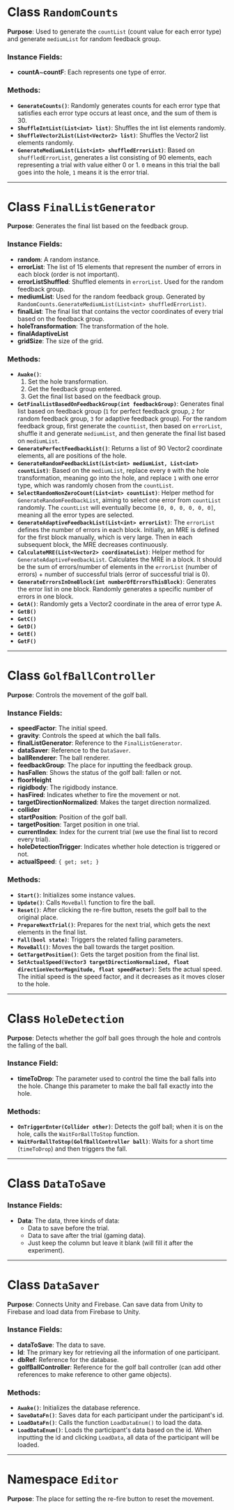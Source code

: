 # Class `RandomCounts`

**Purpose**: Used to generate the `countList` (count value for each error type) and generate `mediumList` for random feedback group.

### Instance Fields:
- **countA**~**countF**: Each represents one type of error.

### Methods:
- **`GenerateCounts()`**: Randomly generates counts for each error type that satisfies each error type occurs at least once, and the sum of them is 30.
- **`ShuffleIntList(List<int> list)`**: Shuffles the int list elements randomly.
- **`ShuffleVector2List(List<Vector2> list)`**: Shuffles the Vector2 list elements randomly.
- **`GenerateMediumList(List<int> shuffledErrorList)`**: Based on `shuffledErrorList`, generates a list consisting of 90 elements, each representing a trial with value either 0 or 1. `0` means in this trial the ball goes into the hole, `1` means it is the error trial.

---

# Class `FinalListGenerator`

**Purpose**: Generates the final list based on the feedback group.

### Instance Fields:
- **random**: A random instance.
- **errorList**: The list of 15 elements that represent the number of errors in each block (order is not important).
- **errorListShuffled**: Shuffled elements in `errorList`. Used for the random feedback group.
- **mediumList**: Used for the random feedback group. Generated by `RandomCounts.GenerateMediumList(List<int> shuffledErrorList)`.
- **finalList**: The final list that contains the vector coordinates of every trial based on the feedback group.
- **holeTransformation**: The transformation of the hole.
- **finalAdaptiveList**
- **gridSize**: The size of the grid.

### Methods:
- **`Awake()`**: 
  1. Set the hole transformation.
  2. Get the feedback group entered.
  3. Get the final list based on the feedback group.
- **`GetFinalListBasedOnFeedbackGroup(int feedbackGroup)`**: Generates final list based on feedback group (`1` for perfect feedback group, `2` for random feedback group, `3` for adaptive feedback group). For the random feedback group, first generate the `countList`, then based on `errorList`, shuffle it and generate `mediumList`, and then generate the final list based on `mediumList`.
- **`GeneratePerfectFeedbackList()`**: Returns a list of 90 Vector2 coordinate elements, all are positions of the hole.
- **`GenerateRandomFeedbackList(List<int> mediumList, List<int> countList)`**: Based on the `mediumList`, replace every `0` with the hole transformation, meaning go into the hole, and replace `1` with one error type, which was randomly chosen from the `countList`.
- **`SelectRandomNonZeroCount(List<int> countList)`**: Helper method for `GenerateRandomFeedbackList`, aiming to select one error from `countList` randomly. The `countList` will eventually become `[0, 0, 0, 0, 0, 0]`, meaning all the error types are selected.
- **`GenerateAdaptiveFeedbackList(List<int> errorList)`**: The `errorList` defines the number of errors in each block. Initially, an MRE is defined for the first block manually, which is very large. Then in each subsequent block, the MRE decreases continuously.
- **`CalculateMRE(List<Vector2> coordinateList)`**: Helper method for `GenerateAdaptiveFeedbackList`. Calculates the MRE in a block. It should be the sum of errors/number of elements in the `errorList` (number of errors) + number of successful trials (error of successful trial is 0).
- **`GenerateErrorsInOneBlock(int numberOfErrorsThisBlock)`**: Generates the error list in one block. Randomly generates a specific number of errors in one block.
- **`GetA()`**: Randomly gets a Vector2 coordinate in the area of error type A.
- **`GetB()`**
- **`GetC()`**
- **`GetD()`**
- **`GetE()`**
- **`GetF()`**

---

# Class `GolfBallController`

**Purpose**: Controls the movement of the golf ball.

### Instance Fields:
- **speedFactor**: The initial speed.
- **gravity**: Controls the speed at which the ball falls.
- **finalListGenerator**: Reference to the `FinalListGenerator`.
- **dataSaver**: Reference to the `DataSaver`.
- **ballRenderer**: The ball renderer.
- **feedbackGroup**: The place for inputting the feedback group.
- **hasFallen**: Shows the status of the golf ball: fallen or not.
- **floorHeight**
- **rigidbody**: The rigidbody instance.
- **hasFired**: Indicates whether to fire the movement or not.
- **targetDirectionNormalized**: Makes the target direction normalized.
- **collider**
- **startPosition**: Position of the golf ball.
- **targetPosition**: Target position in one trial.
- **currentIndex**: Index for the current trial (we use the final list to record every trial).
- **holeDetectionTrigger**: Indicates whether hole detection is triggered or not.
- **actualSpeed**: `{ get; set; }`

### Methods:
- **`Start()`**: Initializes some instance values.
- **`Update()`**: Calls `MoveBall` function to fire the ball.
- **`Reset()`**: After clicking the re-fire button, resets the golf ball to the original place.
- **`PrepareNextTrial()`**: Prepares for the next trial, which gets the next elements in the final list.
- **`Fall(bool state)`**: Triggers the related falling parameters.
- **`MoveBall()`**: Moves the ball towards the target position.
- **`GetTargetPosition()`**: Gets the target position from the final list.
- **`SetActualSpeed(Vector3 targetDirectionNormalized, float directionVectorMagnitude, float speedFactor)`**: Sets the actual speed. The initial speed is the speed factor, and it decreases as it moves closer to the hole.

---

# Class `HoleDetection`

**Purpose**: Detects whether the golf ball goes through the hole and controls the falling of the ball.

### Instance Field:
- **timeToDrop**: The parameter used to control the time the ball falls into the hole. Change this parameter to make the ball fall exactly into the hole.

### Methods:
- **`OnTriggerEnter(Collider other)`**: Detects the golf ball; when it is on the hole, calls the `WaitForBallToStop` function.
- **`WaitForBallToStop(GolfBallController ball)`**: Waits for a short time (`timeToDrop`) and then triggers the fall.

---

# Class `DataToSave`

### Instance Fields:
- **Data**: The data, three kinds of data:
  - Data to save before the trial.
  - Data to save after the trial (gaming data).
  - Just keep the column but leave it blank (will fill it after the experiment).

---

# Class `DataSaver`

**Purpose**: Connects Unity and Firebase. Can save data from Unity to Firebase and load data from Firebase to Unity.

### Instance Fields:
- **dataToSave**: The data to save.
- **Id**: The primary key for retrieving all the information of one participant.
- **dbRef**: Reference for the database.
- **golfBallController**: Reference for the golf ball controller (can add other references to make reference to other game objects).

### Methods:
- **`Awake()`**: Initializes the database reference.
- **`SaveDataFn()`**: Saves data for each participant under the participant's id.
- **`LoadDataFn()`**: Calls the function `LoadDataEnum()` to load the data.
- **`LoadDataEnum()`**: Loads the participant's data based on the id. When inputting the id and clicking `LoadData`, all data of the participant will be loaded.

---

# Namespace `Editor`

**Purpose**: The place for setting the re-fire button to reset the movement.
